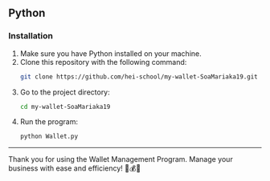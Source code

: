 ## Python

### Installation
1. Make sure you have Python installed on your machine.
2. Clone this repository with the following command:
   ```bash
   git clone https://github.com/hei-school/my-wallet-SoaMariaka19.git
3. Go to the project directory:
   ```bash
   cd my-wallet-SoaMariaka19
5. Run the program:
   ```bash
   python Wallet.py
---

Thank you for using the Wallet Management Program. Manage your business with ease and efficiency! 💼💰✨